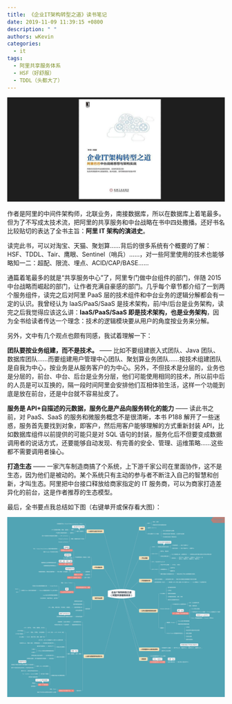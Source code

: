 ```yaml
---
title: 《企业IT架构转型之道》读书笔记
date: 2019-11-09 11:39:15 +0800
description: " "
authors: wKevin
categories:
  - it
tags:
  - 阿里共享服务体系
  - HSF（好舒服）
  - TDDL（头都大了）
---
```


![](./images/s29445489.jpg)

作者是阿里的中间件架构师，北联业务，南接数据库，所以在数据库上着笔最多。但为了不写成太技术流，把阿里的共享服务和中台战略在书中四处撒播。还好书名比较贴切的表达了全书主旨：**阿里 IT 架构的演进史**。

读完此书，可以对淘宝、天猫、聚划算……背后的很多系统有个概要的了解：HSF、TDDL、Tair、鹰眼、Sentinel（哨兵）……，对一些阿里使用的技术也能够略知一二：超配、限流、埋点、ACID/CAP/BASE……

通篇着笔最多的就是“共享服务中心”了，阿里专门做中台组件的部门，伴随 2015 中台战略而崛起的部门，让作者充满自豪感的部门。几乎每个章节都介绍了一到两个服务组件，读完之后对阿里 PaaS 层的技术组件和中台业务的逻辑分解都会有一定的认识。我曾经认为 IaaS/PaaS/SaaS 是技术架构，前/中/后台是业务架构，读完之后我觉得应该这么讲：**IaaS/PaaS/SaaS 即是技术架构，也是业务架构**，因为全书给读者传达一个理念：技术的逻辑模块要从用户的角度按业务来分解。

<!--truncate-->

另外，文中有几个观点也颇有同感，我试着理解一下：

**团队要按业务组建，而不是技术。** —— 比如不要组建嵌入式团队、Java 团队、数据库团队……而要组建用户管理中心团队、聚划算业务团队……按技术组建团队是自我为中心，按业务是从服务客户的为中心。另外，不但技术是分层的，业务也是分层的，前台、中台、后台是业务分层，他们可能使用相同的技术，所以前中后的人员是可以互换的，隔一段时间阿里会安排他们互相体验生活，这样一个功能到底是放在前台，还是中台就不容易扯皮了。

**服务是 API+自描述的元数据，服务化是产品向服务转化的能力** —— 读此书之前，对 PaaS、SaaS 的服务和微服务概念不是很清晰，本书 P188 解开了一些迷惑，服务首先要找到对象，即客户，然后用客户能够理解的方式重新封装 API，比如数据库组件以前提供的可能只是对 SQL 语句的封装，服务化后不但要变成数据调用者的说话方式，还要能够自动发现、有完善的安全、管理、运维策略……这些都不需要调用者操心。

**打造生态** —— 一家汽车制造商搞了个系统，上下游千家公司在里面协作，这不是生态，因为他们是被动的。某个系统只有主动的参与者不断注入自己的智慧和创新，才叫生态。阿里把中台接口释放给商家指定的 IT 服务商，可以为商家打造差异化的前台，这是作者推荐的生态模型。

最后，全书要点我总结如下图（右键单开或保存看大图）：

![](./images/it.png)
